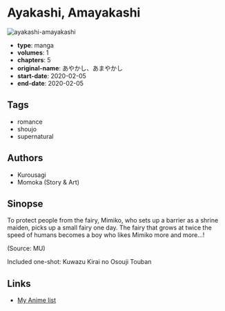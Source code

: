# Ayakashi, Amayakashi

![ayakashi-amayakashi](https://cdn.myanimelist.net/images/manga/2/247657.jpg)

-   **type**: manga
-   **volumes**: 1
-   **chapters**: 5
-   **original-name**: あやかし、あまやかし
-   **start-date**: 2020-02-05
-   **end-date**: 2020-02-05

## Tags

-   romance
-   shoujo
-   supernatural

## Authors

-   Kurousagi
-   Momoka (Story & Art)

## Sinopse

To protect people from the fairy, Mimiko, who sets up a barrier as a shrine maiden, picks up a small fairy one day. The fairy that grows at twice the speed of humans becomes a boy who likes Mimiko more and more...!

(Source: MU)

Included one-shot: Kuwazu Kirai no Osouji Touban

## Links

-   [My Anime list](https://myanimelist.net/manga/127910/Ayakashi_Amayakashi)
